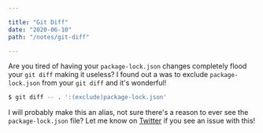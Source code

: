 ```yaml
---

title: "Git Diff"
date: "2020-06-10"
path: "/notes/git-diff"

---
```


Are you tired of having your `package-lock.json` changes completely flood your `git diff` making it useless? I found out a was to exclude `package-lock.json` from your `git diff` and it's wonderful!

```bash
$ git diff -- . ':(exclude)package-lock.json'
```

I will probably make this an alias, not sure there's a reason to ever see the `package-lock.json` file? Let me know on [Twitter](https://twitter.com/joshfinnie) if you see an issue with this!
